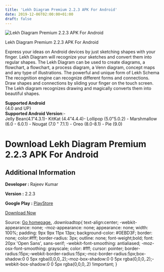 ```yaml
---
title: 'Lekh Diagram Premium 2.2.3 APK For Android'
date: 2019-12-06T02:00:00+01:00
draft: false
---
```


![Lekh Diagram Premium 2.2.3 APK For Android](https://i2.wp.com/apkhome.net/wp-content/uploads/2019/12/Lekh-Diagram-Premium-2.2.3.png "Lekh Diagram Premium 2.2.3 APK For Android")

  

Lekh Diagram Premium 2.2.3 APK For Android

Express your ideas on Android devices by just sketching shapes with your finger. Lekh Diagram will recognize your sketches and convert them into regular shapes. The Lekh Diagram can be used to create diagrams, a flowchart, a flowchart, a process diagram, a Venn diagram, concept maps and any type of illustrations. The powerful and unique form of Lekh Schema The recognition engine can recognize different forms and connections. Draw shapes and connections by sliding your finger on the touch screen. The Lekh diagram recognizes drawing and magically converts them into beautiful shapes.

**Supported Android**  
{4.0 and UP}  
**Supported Android Version**:-  
Jelly Bean(4.1"4.3.1)- KitKat (4.4"4.4.4)- Lollipop (5.0"5.0.2) - Marshmallow (6.0 - 6.0.1) - Nougat (7.0 " 7.1.1) - Oreo (8.0-8.1) - Pie (9.0)

Download Lekh Diagram Premium 2.2.3 APK For Android
===================================================

Additional Information
----------------------

**Developer :** Rajeev Kumar

**Version :** 2.2.3

**Google Play :** [PlayStore](https://play.google.com/store/apps/details?id=com.avabodh.lekh&hl=en)

  

[Download Now](https://store4app.co/post/lekh-diagram-premium-2-2-3-apk-for-android_1575304414)

  
Source: [Go homepage.](https://store4app.co/post/lekh-diagram-premium-2-2-3-apk-for-android_1575304414) .downloadtop{ text-align:center; -webkit-appearance: none; -moz-appearance: none; appearance: none; width: 100%; padding: 9px 9px 11px 13px; background-color: #0EBD3F; border: none; color:#fff; border-radius: 3px; outline: none; font-weight;bold; font: 20px 'Open Sans', sans-serif; -webkit-font-smoothing: antialiased; -moz-osx-font-smoothing: grayscale; color: #fff; cursor: pointer; border-radius:15px;-webkit-border-radius:15px;-moz-border-radius:5px;box-shadow:0 0 5px rgba(0,0,0,.2);-moz-box-shadow:0 0 5px rgba(0,0,0,.2);-webkit-box-shadow:0 0 5px rgba(0,0,0,.2) !important; }